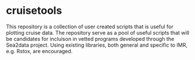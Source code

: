 # cruisetools
This repository is a collection of user created scripts that is useful for plotting cruise data. The repository serve as a pool of useful scripts that will be candidates for incluison in vetted programs developed through the Sea2data project. Using existing libraries, both general and specific to IMR, e.g. Rstox, are encouraged.
